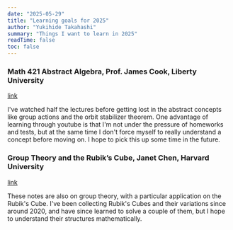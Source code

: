 ```yaml
---
date: "2025-05-29"
title: "Learning goals for 2025"
author: "Yukihide Takahashi"
summary: "Things I want to learn in 2025"
readTime: false
toc: false
---
```


### Math 421 Abstract Algebra, Prof. James Cook, Liberty University

[link](https://www.youtube.com/playlist?list=PLBY4G2o7DhF0JCgapYKrqibGaJuvV4Gkb)

I've watched half the lectures before getting lost in the abstract concepts like group actions and the orbit stabilizer theorem. One advantage of learning through youtube is that I'm not under the pressure of homeworks and tests, but at the same time I don't force myself to really understand a concept before moving on. I hope to pick this up some time in the future.

### Group Theory and the Rubik’s Cube, Janet Chen, Harvard University

[link](https://people.math.harvard.edu/~jjchen/docs/Group%20Theory%20and%20the%20Rubik's%20Cube.pdf)

These notes are also on group theory, with a particular application on the Rubik's Cube. I've been collecting Rubik's Cubes and their variations since around 2020, and have since learned to solve a couple of them, but I hope to understand their structures mathematically.
